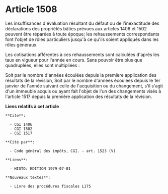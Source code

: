 # Article 1508

Les insuffisances d'évaluation résultant du défaut ou de l'inexactitude des déclarations des propriétés bâties prévues aux
articles 1406 et 1502 peuvent être réparées à toute époque; les rehaussements correspondants font l'objet de rôles
particuliers jusqu'à ce qu'ils soient appliqués dans les rôles généraux.

Les cotisations afférentes à ces rehaussements sont calculées d'après les taux en vigueur pour l'année en cours. Sans pouvoir
être plus que quadruplées, elles sont multipliées :

Soit par le nombre d'années écoulées depuis la première application des résultats de la révision,     Soit par le nombre
d'années écoulées depuis le 1er janvier de l'année suivant celle de l'acquisition ou du changement, s'il s'agit d'un immeuble
acquis ou ayant fait l'objet de l'un des changements visés à l'article 1517 depuis la première application des résultats de
la révision.

**Liens relatifs à cet article**

	**Cite**:

	  - CGI 1406
	  - CGI 1502
	  - CGI 1517

	**Cité par**:

	  - Code général des impôts, CGI. - art. 1523 (V)

	**Liens**:

	  - HISTO: EDITION 1979-07-01

	**Nouveaux textes**:

	  - Livre des procédures fiscales L175
